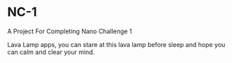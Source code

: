 # NC-1
A Project For Completing Nano Challenge 1

Lava Lamp apps, you can stare at this lava lamp before sleep and hope you can calm and clear your mind.

